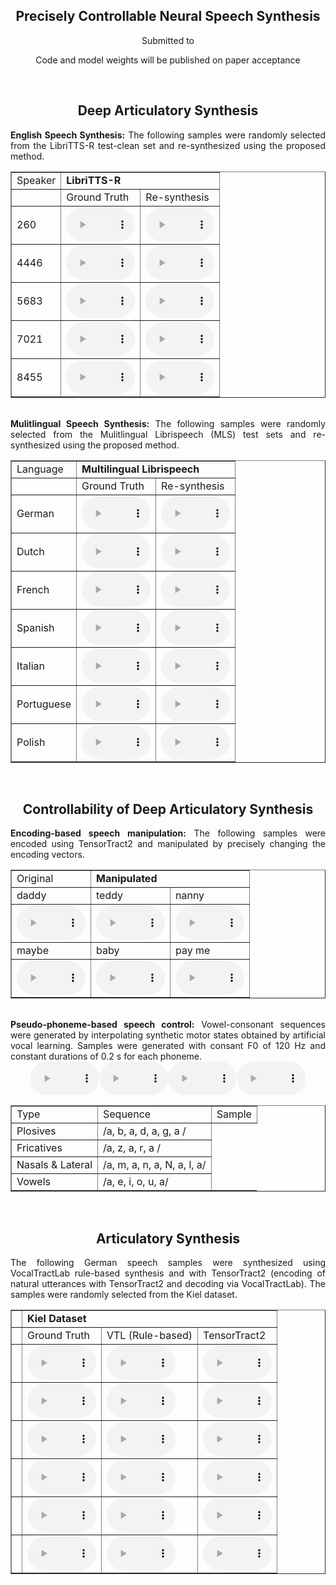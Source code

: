 <div style="text-align: center;">
<h2><b>Precisely Controllable Neural Speech Synthesis</b></h2>
<p> Submitted to </p>
<p> Code and model weights will be published on paper acceptance </p>
</div>


<br>
<div style="text-align: center;">
<a id="audio_examples">
</a>
<div style="text-align: center;">
<h2>Deep Articulatory Synthesis</h2>
</div>

<div style="text-align: justify;">
<b>English Speech Synthesis:</b> The following samples were randomly selected from the LibriTTS-R test-clean set and re-synthesized using the proposed method.
</div>

<table border="1">
<tr><td>Speaker</td><td colspan="2"> <b>LibriTTS-R</b> </td></tr>
<tr>
  <td></td>
  <td>Ground Truth</td>
  <td>Re-synthesis</td>
</tr>

<tr><td>260</td>
  <td><audio controls style="width: 110px;" src="audio_examples/lttsr_gt_260_54_8.wav"></audio></td>
  <td><audio controls style="width: 110px;" src="audio_examples/lttsr_rs_260_54_8.wav"></audio></td>
</tr>

<tr><td>4446</td>
  <td><audio controls style="width: 110px;" src="audio_examples/lttsr_gt_4446_0_7.wav"></audio></td>
  <td><audio controls style="width: 110px;" src="audio_examples/lttsr_rs_4446_0_7.wav"></audio></td>
</tr>

<tr><td>5683</td>
  <td><audio controls style="width: 110px;" src="audio_examples/lttsr_gt_5683_66_52.wav"></audio></td>
  <td><audio controls style="width: 110px;" src="audio_examples/lttsr_rs_5683_66_52.wav"></audio></td>
</tr>

<tr><td>7021</td>
  <td><audio controls style="width: 110px;" src="audio_examples/lttsr_gt_7021_14_2.wav"></audio></td>
  <td><audio controls style="width: 110px;" src="audio_examples/lttsr_rs_7021_14_2.wav"></audio></td>
</tr>

<tr><td>8455</td>
  <td><audio controls style="width: 110px;" src="audio_examples/lttsr_gt_8455_40_14.wav"></audio></td>
  <td><audio controls style="width: 110px;" src="audio_examples/lttsr_rs_8455_40_14.wav"></audio></td>
</tr>

</table>

<br>
<div style="text-align: justify;">
<b>Mulitlingual Speech Synthesis:</b> The following samples were randomly selected from the Mulitlingual Librispeech (MLS) test sets and re-synthesized using the proposed method.
</div>

<table border="1">
<tr><td>Language</td><td colspan="2"> <b>Multilingual Librispeech</b> </td></tr>
<tr>
  <td></td>
  <td>Ground Truth</td>
  <td>Re-synthesis</td>
</tr>

<tr><td>German</td>
  <td><audio controls style="width: 110px;" src="audio_examples/mls_de_gt_3040_74_6.wav"></audio></td>
  <td><audio controls style="width: 110px;" src="audio_examples/mls_de_rs_3040_74_6.wav"></audio></td>
</tr>

<tr><td>Dutch</td>
  <td><audio controls style="width: 110px;" src="audio_examples/mls_nl_gt_3775_0.wav"></audio></td>
  <td><audio controls style="width: 110px;" src="audio_examples/mls_nl_rs_3775_0.wav"></audio></td>
</tr>

<tr><td>French</td>
  <td><audio controls style="width: 110px;" src="audio_examples/mls_fr_gt_2695_3.wav"></audio></td>
  <td><audio controls style="width: 110px;" src="audio_examples/mls_fr_rs_2695_3.wav"></audio></td>
</tr>

<tr><td>Spanish</td>
  <td><audio controls style="width: 110px;" src="audio_examples/mls_es_gt_2255_0.wav"></audio></td>
  <td><audio controls style="width: 110px;" src="audio_examples/mls_es_rs_2255_0.wav"></audio></td>
</tr>

<tr><td>Italian</td>
  <td><audio controls style="width: 110px;" src="audio_examples/mls_it_gt_644_0.wav"></audio></td>
  <td><audio controls style="width: 110px;" src="audio_examples/mls_it_rs_644_0.wav"></audio></td>
</tr>

<tr><td>Portuguese</td>
  <td><audio controls style="width: 110px;" src="audio_examples/mls_pt_gt_412_0.wav"></audio></td>
  <td><audio controls style="width: 110px;" src="audio_examples/mls_pt_rs_412_0.wav"></audio></td>
</tr>

<tr><td>Polish</td>
  <td><audio controls style="width: 110px;" src="audio_examples/mls_pl_gt_14_12.wav"></audio></td>
  <td><audio controls style="width: 110px;" src="audio_examples/mls_pl_rs_14_12.wav"></audio></td>
</tr>

</table>

<br>
<div style="text-align: center;">
<h2>Controllability of Deep Articulatory Synthesis</h2>
</div>

<div style="text-align: justify;">
<b>Encoding-based speech manipulation:</b> The following samples were encoded using TensorTract2 and manipulated by precisely changing the encoding vectors.
</div>

<table border="1">
<tr><td>Original</td><td colspan="2"> <b>Manipulated</b> </td></tr>
<tr>
  <td>daddy</td>
  <td>teddy</td>
  <td>nanny</td>
</tr>

<tr>
  <td><audio controls style="width: 110px;" src="audio_examples/control_demo_daddy.wav"></audio></td>
  <td><audio controls style="width: 110px;" src="audio_examples/control_demo_teddy.wav"></audio></td>
  <td><audio controls style="width: 110px;" src="audio_examples/control_demo_nanny.wav"></audio></td>
</tr>

<tr>
  <td>maybe</td>
  <td>baby</td>
  <td>pay me</td>
</tr>

<tr>
  <td><audio controls style="width: 110px;" src="audio_examples/control_demo_maybe.wav"></audio></td>
  <td><audio controls style="width: 110px;" src="audio_examples/control_demo_baby.wav"></audio></td>
  <td><audio controls style="width: 110px;" src="audio_examples/control_demo_pay_me.wav"></audio></td>
</tr>

</table>

<br>
<div style="text-align: justify;">
<b>Pseudo-phoneme-based speech control:</b> Vowel-consonant sequences were generated by interpolating synthetic motor states obtained by artificial vocal learning. Samples were generated with consant F0 of 120 Hz and constant durations of 0.2 s for each phoneme.
</div>

<table border="1">
<tr>
  <td>Type</td>
  <td>Sequence</td>
  <td>Sample</td>
</tr>

<tr>
  <td>Plosives</td>
  <td>/a, b, a, d, a, g, a /</td>
<audio controls style="width: 110px;" src="audio_examples/control_demo_abadaga.wav"></audio>
</tr>

<tr>
  <td>Fricatives</td>
  <td>/a, z, a, r, a /</td>
<audio controls style="width: 110px;" src="audio_examples/control_demo_azara.wav"></audio>
</tr>

<tr>
  <td>Nasals & Lateral</td>
  <td>/a, m, a, n, a, N, a, l, a/</td>
<audio controls style="width: 110px;" src="audio_examples/control_demo_amanangala.wav"></audio>
</tr>

<tr>
  <td>Vowels</td>
  <td>/a, e, i, o, u, a/</td>
<audio controls style="width: 110px;" src="audio_examples/control_demo_aeioua.wav"></audio>
</tr>

</table>

<br>
<div style="text-align: center;">
<h2>Articulatory Synthesis</h2>
</div>

<div style="text-align: justify;">
The following German speech samples were synthesized using VocalTractLab rule-based synthesis and with TensorTract2 (encoding of natural utterances with TensorTract2 and decoding via VocalTractLab). The samples were randomly selected from the Kiel dataset.
</div>

<table border="1">
<tr><td></td><td colspan="3"> <b>Kiel Dataset</b> </td></tr>
<tr>
  <td></td>
  <td>Ground Truth</td>
  <td>VTL (Rule-based)</td>
  <td>TensorTract2</td>
</tr>

<tr><td></td>
  <td><audio controls style="width: 110px;" src="audio_examples/as_gt_b_0_2.wav"></audio></td>
  <td><audio controls style="width: 110px;" src="audio_examples/as_vtl_b_0_2.wav"></audio></td>
  <td><audio controls style="width: 110px;" src="audio_examples/as_tt2_b_0_2.wav"></audio></td>
</tr>

<tr><td></td>
  <td><audio controls style="width: 110px;" src="audio_examples/as_gt_b_0_26.wav"></audio></td>
  <td><audio controls style="width: 110px;" src="audio_examples/as_vtl_b_0_26.wav"></audio></td>
  <td><audio controls style="width: 110px;" src="audio_examples/as_tt2_b_0_26.wav"></audio></td>
</tr>

<tr><td></td>
  <td><audio controls style="width: 110px;" src="audio_examples/as_gt_m_0_1.wav"></audio></td>
  <td><audio controls style="width: 110px;" src="audio_examples/as_vtl_m_0_1.wav"></audio></td>
  <td><audio controls style="width: 110px;" src="audio_examples/as_tt2_m_0_1.wav"></audio></td>
</tr>

<tr><td></td>
  <td><audio controls style="width: 110px;" src="audio_examples/as_gt_m_0_7.wav"></audio></td>
  <td><audio controls style="width: 110px;" src="audio_examples/as_vtl_m_0_7.wav"></audio></td>
  <td><audio controls style="width: 110px;" src="audio_examples/as_tt2_m_0_7.wav"></audio></td>
</tr>

<tr><td></td>
  <td><audio controls style="width: 110px;" src="audio_examples/as_gt_s_2_47.wav"></audio></td>
  <td><audio controls style="width: 110px;" src="audio_examples/as_vtl_s_2_47.wav"></audio></td>
  <td><audio controls style="width: 110px;" src="audio_examples/as_tt2_s_2_47.wav"></audio></td>
</tr>

<tr><td></td>
  <td><audio controls style="width: 110px;" src="audio_examples/as_gt_s_2_63.wav"></audio></td>
  <td><audio controls style="width: 110px;" src="audio_examples/as_vtl_s_2_63.wav"></audio></td>
  <td><audio controls style="width: 110px;" src="audio_examples/as_tt2_s_2_63.wav"></audio></td>
</tr>

</table>